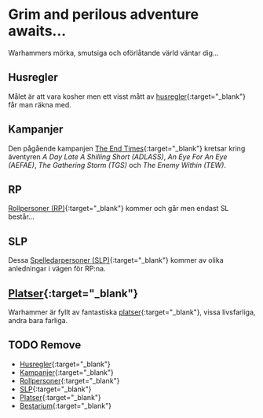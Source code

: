 # Grim and perilous adventure awaits...
Warhammers mörka, smutsiga och oförlåtande värld väntar dig...

## Husregler
Målet är att vara kosher men ett visst mått av [husregler](http://homebrewery.naturalcrit.com/edit/H1g2O-y7ZG){:target="_blank"}
får man räkna med.

## Kampanjer
Den pågående kampanjen [The End Times](campaigns/the-end-times/the-end-times.md){:target="_blank"} 
kretsar kring äventyren *A Day Late A Shilling Short (ADLASS)*, *An Eye For An Eye (AEFAE)*,
*The Gathering Storm (TGS)* och *The Enemy Within (TEW)*.

## RP
[Rollpersoner (RP)](characters/pc-index.md){:target="_blank"} kommer och går men endast SL består...

## SLP
Dessa [Spelledarpersoner (SLP)](characters/npc-index.md){:target="_blank"} kommer av olika
anledningar i vägen för RP:na.

## [Platser](places/places-index.md){:target="_blank"}
Warhammer är fyllt av fantastiska [platser](places/places-index.md){:target="_blank"}, vissa livsfarliga, andra bara farliga.




## TODO Remove

* [Husregler](rules/rules-index.md){:target="_blank"}
* [Kampanjer](campaigns/campaing-index.md){:target="_blank"}
* [Rollpersoner](characters/pc-index.md){:target="_blank"}
* [SLP](characters/npc-index.md){:target="_blank"}
* [Platser](places/places-index.md){:target="_blank"}
* [Bestarium](beasts/beast-index.md){:target="_blank"}
